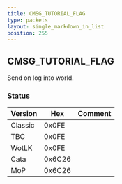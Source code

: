 ```yaml
---
title: CMSG_TUTORIAL_FLAG
type: packets
layout: single_markdown_in_list
position: 255
---
```


## CMSG_TUTORIAL_FLAG

Send on log into world.

### Status

Version | Hex | Comment
---------- | ---------- | ---------- 
Classic    | 0x0FE      |  
TBC        | 0x0FE      |  
WotLK      | 0x0FE      |  
Cata       | 0x6C26     |  
MoP        | 0x6C26     |  